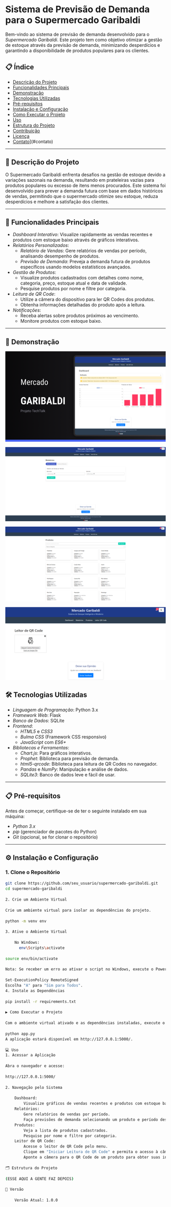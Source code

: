 # Sistema de Previsão de Demanda para o Supermercado Garibaldi

Bem-vindo ao sistema de previsão de demanda desenvolvido para o _Supermercado Garibaldi_. Este projeto tem como objetivo otimizar a gestão de estoque através da previsão de demanda, minimizando desperdícios e garantindo a disponibilidade de produtos populares para os clientes.

## 📋 Índice

- [Descrição do Projeto](#descrição-do-projeto)
- [Funcionalidades Principais](#funcionalidades-principais)
- [Demonstração](#demonstração)
- [Tecnologias Utilizadas](#tecnologias-utilizadas)
- [Pré-requisitos](#pré-requisitos)
- [Instalação e Configuração](#instalação-e-configuração)
- [Como Executar o Projeto](#como-executar-o-projeto)
- [Uso](#uso)
- [Estrutura do Projeto](#estrutura-do-projeto)
- [Contribuição](#estrutura-do-projeto)
- [Licença](#licença)
- [Contato](https://img.shields.io/badge/Contato-Visualizar-darkorange)](#contato)

---

## 📖 Descrição do Projeto

O Supermercado Garibaldi enfrenta desafios na gestão de estoque devido a variações sazonais na demanda, resultando em prateleiras vazias para produtos populares ou excesso de itens menos procurados. Este sistema foi desenvolvido para prever a demanda futura com base em dados históricos de vendas, permitindo que o supermercado otimize seu estoque, reduza desperdícios e melhore a satisfação dos clientes.

---

## 🚀 Funcionalidades Principais

- _Dashboard Interativo_: Visualize rapidamente as vendas recentes e produtos com estoque baixo através de gráficos interativos.
- _Relatórios Personalizados_:
  - _Relatório de Vendas_: Gere relatórios de vendas por período, analisando desempenho de produtos.
  - _Previsão de Demanda_: Preveja a demanda futura de produtos específicos usando modelos estatísticos avançados.
- _Gestão de Produtos_:
  - Visualize produtos cadastrados com detalhes como nome, categoria, preço, estoque atual e data de validade.
  - Pesquise produtos por nome e filtre por categoria.
- _Leitura de QR Code_:
  - Utilize a câmera do dispositivo para ler QR Codes dos produtos.
  - Obtenha informações detalhadas do produto após a leitura.
- _Notificações_:
  - Receba alertas sobre produtos próximos ao vencimento.
  - Monitore produtos com estoque baixo.

---

## 🎯 Demonstração

<!--
Adicione aqui capturas de tela ou GIFs que demonstrem o funcionamento do sistema. Como este é um exemplo textual, descreveremos as telas:
-->

<!-- 1. *Dashboard*: Exibe gráficos de vendas recentes e produtos com estoque baixo. -->

![Dashboard do Sistema](./path/to/dashboard.png)

<!-- 2. *Relatórios*: Permite a geração de relatórios de vendas e previsão de demanda. -->

![Relatório de Vendas](./path/to/relatório.png)

<!-- 3. *Produtos*: Lista de produtos com opção de pesquisa e filtro por categoria. -->

![Produtos](./path/to/produto.png)

<!-- 4. *Leitor de QR Code*: Interface para leitura de QR Codes e exibição de informações do produto. -->

![QRcode](./path/to/qrcode.png)

## 🛠️ Tecnologias Utilizadas

- _Linguagem de Programação_: Python 3.x
- _Framework Web_: Flask
- _Banco de Dados_: SQLite
- _Frontend_:
  - _HTML5_ e _CSS3_
  - _Bulma CSS_ (Framework CSS responsivo)
  - _JavaScript_ com _ES6+_
- _Bibliotecas e Ferramentas_:
  - _Chart.js_: Para gráficos interativos.
  - _Prophet_: Biblioteca para previsão de demanda.
  - _html5-qrcode_: Biblioteca para leitura de QR Codes no navegador.
  - _Pandas_ e _NumPy_: Manipulação e análise de dados.
  - _SQLite3_: Banco de dados leve e fácil de usar.

---

## 📋 Pré-requisitos

Antes de começar, certifique-se de ter o seguinte instalado em sua máquina:

- _Python 3.x_
- _pip_ (gerenciador de pacotes do Python)
- _Git_ (opcional, se for clonar o repositório)

---

## ⚙️ Instalação e Configuração

### 1. Clone o Repositório

```bash
git clone https://github.com/seu_usuario/supermercado-garibaldi.git
cd supermercado-garibaldi

2. Crie um Ambiente Virtual

Crie um ambiente virtual para isolar as dependências do projeto.

python -m venv env

3. Ative o Ambiente Virtual

    No Windows:
      env\Scripts\activate

source env/bin/activate

Nota: Se receber um erro ao ativar o script no Windows, execute o PowerShell como administrador e digite:

Set-ExecutionPolicy RemoteSigned
Escolha "A" para "Sim para Todos".
4. Instale as Dependências

pip install -r requirements.txt

▶️ Como Executar o Projeto

Com o ambiente virtual ativado e as dependências instaladas, execute o seguinte comando para iniciar a aplicação:

python app.py
A aplicação estará disponível em http://127.0.0.1:5000/.

💻 Uso
1. Acessar a Aplicação

Abra o navegador e acesse:

http://127.0.0.1:5000/

2. Navegação pelo Sistema

    Dashboard:
        Visualize gráficos de vendas recentes e produtos com estoque baixo.
    Relatórios:
        Gere relatórios de vendas por período.
        Faça previsões de demanda selecionando um produto e período desejado.
    Produtos:
        Veja a lista de produtos cadastrados.
        Pesquise por nome e filtre por categoria.
    Leitor de QR Code:
        Acesse o leitor de QR Code pelo menu.
        Clique em "Iniciar Leitura de QR Code" e permita o acesso à câmera.
        Aponte a câmera para o QR Code de um produto para obter suas informações.

🗂️ Estrutura do Projeto

(ESSE AQUI A GENTE FAZ DEPOIS)

📌 Versão

    Versão Atual: 1.0.0
```
